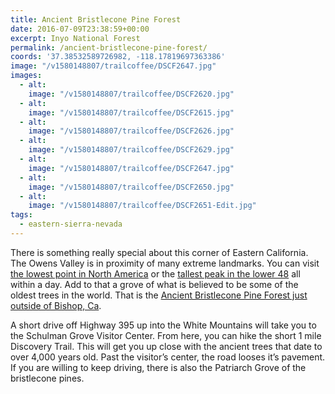 ```yaml
---
title: Ancient Bristlecone Pine Forest
date: 2016-07-09T23:38:59+00:00
excerpt: Inyo National Forest
permalink: /ancient-bristlecone-pine-forest/
coords: '37.38532589726982, -118.17819697363386'
image: "/v1580148807/trailcoffee/DSCF2647.jpg"
images:
  - alt: 
    image: "/v1580148807/trailcoffee/DSCF2620.jpg"
  - alt: 
    image: "/v1580148807/trailcoffee/DSCF2615.jpg"
  - alt: 
    image: "/v1580148807/trailcoffee/DSCF2626.jpg"
  - alt: 
    image: "/v1580148807/trailcoffee/DSCF2629.jpg"
  - alt: 
    image: "/v1580148807/trailcoffee/DSCF2647.jpg"
  - alt: 
    image: "/v1580148807/trailcoffee/DSCF2650.jpg"
  - alt: 
    image: "/v1580148807/trailcoffee/DSCF2651-Edit.jpg"
tags:
  - eastern-sierra-nevada
---
```

There is something really special about this corner of Eastern California. The Owens Valley is in proximity of many extreme landmarks. You can visit <a href="http://trailcoffee.net/places/death-valley/">the lowest point in North America</a> or the <a href="https://www.instagram.com/p/BGLAV4fKv-f/">tallest peak in the lower 48</a> all within a day. Add to that a grove of what is believed to be some of the oldest trees in the world. That is the <a href="http://www.fs.usda.gov/detail/inyo/specialplaces/?cid=stelprdb5129900">Ancient Bristlecone Pine Forest just outside of Bishop, Ca</a>.

A short drive off Highway 395 up into the White Mountains will take you to the Schulman Grove Visitor Center. From here, you can hike the short 1 mile Discovery Trail. This will get you up close with the ancient trees that date to over 4,000 years old. Past the visitor’s center, the road looses it’s pavement. If you are willing to keep driving, there is also the Patriarch Grove of the bristlecone pines.

